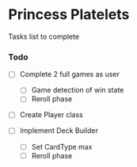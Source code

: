 # Princess Platelets

Tasks list to complete

### Todo

- [ ] Complete 2 full games as user
  - [ ] Game detection of win state
  - [ ] Reroll phase

- [ ] Create Player class

- [ ] Implement Deck Builder
  - [ ] Set CardType max
  - [ ] Reroll phase
